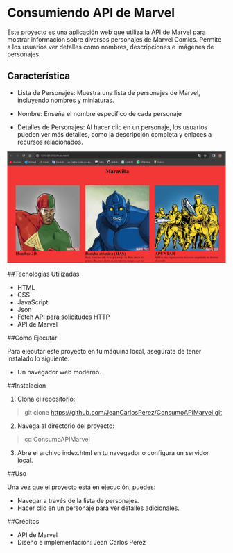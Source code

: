 # Consumiendo API de Marvel
Este proyecto es una aplicación web que utiliza la API de Marvel para mostrar información sobre diversos personajes de Marvel Comics. Permite a los usuarios ver detalles como nombres, descripciones e imágenes de personajes.
## Característica
- Lista de Personajes: Muestra una lista de personajes de Marvel, incluyendo nombres y miniaturas.

- Nombre: Enseña el nombre especifico de cada personaje

- Detalles de Personajes: Al hacer clic en un personaje, los usuarios pueden ver más detalles, como la descripción completa y enlaces a recursos relacionados.

![Fondo de primera pagina](https://github.com/JeanCarlosPerez/ConsumoAPIMarvel/blob/main/Fondo.png?raw=true)

##Tecnologías Utilizadas 

- HTML
- CSS
- JavaScript
- Json
- Fetch API para solicitudes HTTP
- API de Marvel

##Cómo Ejecutar

Para ejecutar este proyecto en tu máquina local, asegúrate de tener instalado lo siguiente:

- Un navegador web moderno.

##Instalacion

1. Clona el repositorio:

> git clone https://github.com/JeanCarlosPerez/ConsumoAPIMarvel.git

2. Navega al directorio del proyecto:

> cd ConsumoAPIMarvel

3. Abre el archivo index.html en tu navegador o configura un servidor local.

##Uso

Una vez que el proyecto está en ejecución, puedes:

- Navegar a través de la lista de personajes.
- Hacer clic en un personaje para ver detalles adicionales.

##Créditos

- API de Marvel
- Diseño e implementación: Jean Carlos Pérez
